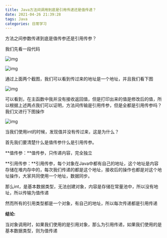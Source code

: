 ```yaml
---
title: Java方法间调用到底是引用传递还是值传递？
date: 2021-04-26 21:39:28
tags: Java
categories: 日常学习
---
```


方法之间参数传递到底是值传参还是引用传参？

我们先看一段代码

![img](https://api2.mubu.com/v3/document_image/536d8f76-57f7-479a-9ab7-c7ebd921b3c0-3660795.jpg)

![img](https://api2.mubu.com/v3/document_image/caa7a274-4383-46f4-9cc6-0f1f5e89157f-3660795.jpg)

通过上面两个截图，我们可以看到传过来的地址是一个地址，并且我们看下图

![img](https://api2.mubu.com/v3/document_image/96ce7e65-ac10-435a-9fc2-fbac56b2b47c-3660795.jpg)

可以看到，在主函数中我并没有接收返回值，但是打印出来的值是修改后的值，所以根据上述两点我们可以证明，方法间传输是引用传参，但是全都是引用传参吗？我们又进行下图操作

![img](https://api2.mubu.com/v3/document_image/b231aae8-346b-4394-873b-118c5ab331ec-3660795.jpg)

当我们使用int的时候，发现值并没有传过来，这是为什么？

首先我们要清楚什么是值传参什么是引用传参。

**值传参：**值传参，只传递内容，完全独立

**引用传参：**引用传参，每个对象在Java中都有自己的地址，这个地址是内容存储在堆内存中的，每次我们传递的都是这个地址，接收后的操作也都是对这个地址操作，大家共同使用一个地址，数据同步。

那么int，是基本数据类型，无法创建对象，内容是存储在常量池中，所以没有地址，所以传输为值传递

然而所有的引用类型都是一个对象，有自己的地址，所以每次传递都是引用传递

**结论:**

当对象调用时，如果我们使用的是引用对象，那么为引用传递，如果我们使用的是基本数据类型，则为值传递